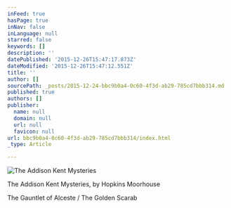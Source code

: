 ```yaml
---
inFeed: true
hasPage: true
inNav: false
inLanguage: null
starred: false
keywords: []
description: ''
datePublished: '2015-12-26T15:47:17.873Z'
dateModified: '2015-12-26T15:47:12.551Z'
title: ''
author: []
sourcePath: _posts/2015-12-24-bbc9b0a4-0c60-4f3d-ab29-785cd7bbb314.md
published: true
authors: []
publisher:
  name: null
  domain: null
  url: null
  favicon: null
url: bbc9b0a4-0c60-4f3d-ab29-785cd7bbb314/index.html
_type: Article

---
```

![The Addison Kent Mysteries](https://the-grid-user-content.s3-us-west-2.amazonaws.com/54cf065f-64c2-4e8f-ac92-4c887cfca252.jpg)

The Addison Kent Mysteries, by Hopkins Moorhouse

The Gauntlet of Alceste / The Golden Scarab